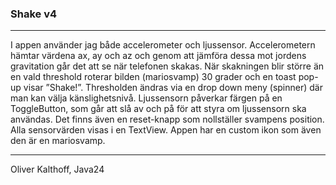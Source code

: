 ### Shake v4

---

I appen använder jag både accelerometer och ljussensor.
Accelerometern hämtar värdena ax, ay och az och genom att jämföra dessa mot jordens gravitation går det att se när telefonen skakas.
När skakningen blir större än en vald threshold roterar bilden (mariosvamp) 30 grader och en toast pop-up visar ”Shake!”.
Thresholden ändras via en drop down meny (spinner) där man kan välja känslighetsnivå.
Ljussensorn påverkar färgen på en ToggleButton, som går att slå av och på för att styra om ljussensorn ska användas.
Det finns även en reset-knapp som nollställer svampens position. Alla sensorvärden visas i en TextView. Appen har en custom ikon som även den är en mariosvamp.

---

Oliver Kalthoff, Java24
